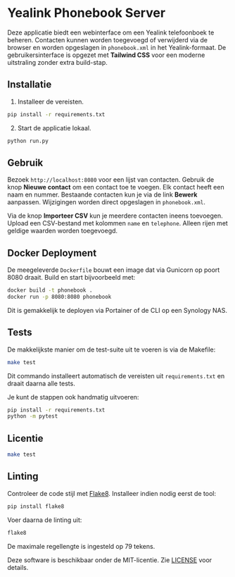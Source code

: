 # Yealink Phonebook Server

Deze applicatie biedt een webinterface om een Yealink telefoonboek te beheren. Contacten kunnen worden toegevoegd of verwijderd via de browser en worden opgeslagen in `phonebook.xml` in het Yealink-formaat. De gebruikersinterface is opgezet met **Tailwind CSS** voor een moderne uitstraling zonder extra build-stap.

## Installatie

1. Installeer de vereisten.

```bash
pip install -r requirements.txt
```

2. Start de applicatie lokaal.

```bash
python run.py
```

## Gebruik

Bezoek `http://localhost:8080` voor een lijst van contacten. Gebruik de knop **Nieuwe contact** om een contact toe te voegen. Elk contact heeft een naam en nummer. Bestaande contacten kun je via de link **Bewerk** aanpassen. Wijzigingen worden direct opgeslagen in `phonebook.xml`.

Via de knop **Importeer CSV** kun je meerdere contacten ineens toevoegen. Upload
een CSV-bestand met kolommen `name` en `telephone`. Alleen rijen met geldige waarden worden toegevoegd.

## Docker Deployment

De meegeleverde `Dockerfile` bouwt een image dat via Gunicorn op poort 8080 draait. Build en start bijvoorbeeld met:

```bash
docker build -t phonebook .
docker run -p 8080:8080 phonebook
```

Dit is gemakkelijk te deployen via Portainer of de CLI op een Synology NAS.

## Tests


De makkelijkste manier om de test-suite uit te voeren is via de Makefile:

```bash
make test
```

Dit commando installeert automatisch de vereisten uit `requirements.txt` en draait daarna alle tests.

Je kunt de stappen ook handmatig uitvoeren:

```bash
pip install -r requirements.txt
python -m pytest
```

## Licentie


```bash
make test
```

## Linting

Controleer de code stijl met [Flake8](https://flake8.pycqa.org). Installeer
indien nodig eerst de tool:

```bash
pip install flake8
```

Voer daarna de linting uit:

```bash
flake8
```

De maximale regellengte is ingesteld op 79 tekens.

Deze software is beschikbaar onder de MIT-licentie. Zie [LICENSE](LICENSE) voor details.

